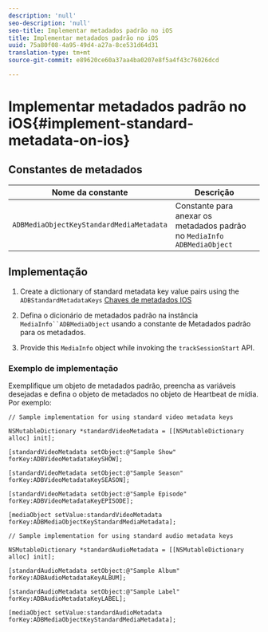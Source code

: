 ```yaml
---
description: 'null'
seo-description: 'null'
seo-title: Implementar metadados padrão no iOS
title: Implementar metadados padrão no iOS
uuid: 75a80f08-4a95-49d4-a27a-8ce531d64d31
translation-type: tm+mt
source-git-commit: e89620ce60a37aa4ba0207e8f5a4f43c76026dcd

---
```



# Implementar metadados padrão no iOS{#implement-standard-metadata-on-ios}

## Constantes de metadados

| Nome da constante | Descrição  |
|---|---|
| `ADBMediaObjectKeyStandardMediaMetadata` | Constante para anexar os metadados padrão no `MediaInfo ADBMediaObject` |

## Implementação

1. Create a dictionary of standard metadata key value pairs using the `ADBStandardMetadataKeys`
   [Chaves de metadados IOS](/help/sdk-implement/track-av-playback/impl-std-metadata/ios-metadata-keys.md)

1. Defina o dicionário de metadados padrão na instância `MediaInfo``ADBMediaObject`   usando a constante de Metadados padrão para os metadados.

1. Provide this `MediaInfo` object while invoking the `trackSessionStart` API.

### Exemplo de implementação

Exemplifique um objeto de metadados padrão, preencha as variáveis desejadas e defina o objeto de metadados no objeto de Heartbeat de mídia. Por exemplo:

```
// Sample implementation for using standard video metadata keys 
 
NSMutableDictionary *standardVideoMetadata = [[NSMutableDictionary alloc] init]; 
 
[standardVideoMetadata setObject:@"Sample Show" forKey:ADBVideoMetadataKeySHOW]; 
 
[standardVideoMetadata setObject:@"Sample Season" forKey:ADBVideoMetadataKeySEASON]; 
 
[standardVideoMetadata setObject:@"Sample Episode" forKey:ADBVideoMetadataKeyEPISODE]; 
 
[mediaObject setValue:standardVideoMetadata forKey:ADBMediaObjectKeyStandardMediaMetadata];
```

```
// Sample implementation for using standard audio metadata keys 
 
NSMutableDictionary *standardAudioMetadata = [[NSMutableDictionary alloc] init];  
 
[standardAudioMetadata setObject:@"Sample Album"   forKey:ADBAudioMetadataKeyALBUM];  
 
[standardAudioMetadata setObject:@"Sample Label"   forKey:ADBAudioMetadataKeyLABEL]; 
 
[mediaObject setValue:standardAudioMetadata   forKey:ADBMediaObjectKeyStandardMediaMetadata];
```

